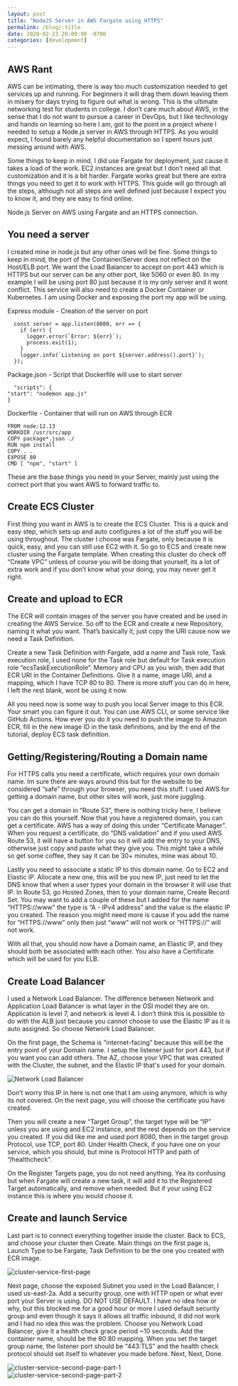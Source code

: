```yaml
---
layout: post
title: "NodeJS Server in AWS Fargate using HTTPS"
permalink: /blog/:title
date: 2020-02-23 20:00:00 -0700
categories: [development]
---
```

## AWS Rant
AWS can be intimating, there is way too much customization needed to get services up and running. For beginners it will drag them down leaving them in misery for days trying to figure out what is wrong. This is the ultimate networking test for students in college. I don’t care much about AWS, in the sense that I do not want to pursue a career in DevOps, but I like technology and hands on learning so here I am, got to the point in a project where I needed to setup a Node.js server in AWS through HTTPS. As you would expect, I found barely any helpful documentation so I spent hours just messing around with AWS. 
<!--more-->

Some things to keep in mind, I did use Fargate for deployment, just cause it takes a load of the work. EC2 instances are great but I don’t need all that customization and it is a bit harder. Fargate works great but there are extra things you need to get it to work with HTTPS. This guide will go through all the steps, although not all steps are well defined just because I expect you to know it, and they are easy to find online. 

Node.js Server on AWS using Fargate and an HTTPS connection.

## You need a server
I created mine in node.js but any other ones will be fine. Some things to keep in mind, the port of the Container/Server does not reflect on the Host/ELB port. We want the Load Balancer to accept on port 443 which is HTTPS but our server can be any other port, like 5060 or even 80. In my example I will be using port 80 just because it is my only server and it wont conflict. This service will also need to create a Docker Container or Kubernetes. I am using Docker and exposing the port my app will be using. 

Express module - Creation of the server on port
```
  const server = app.listen(8080, err => {
    if (err) {
      logger.error(`Error: ${err}`);
      process.exit(1);
    }
    logger.info(`Listening on port ${server.address().port}`);
  });
```
Package.json - Script that Dockerfile will use to start server
```
  "scripts": {
"start": "nodemon app.js"
}
```

Dockerfile - Container that will run on AWS through ECR
```
FROM node:12.13
WORKDIR /usr/src/app
COPY package*.json ./
RUN npm install
COPY . .
EXPOSE 80
CMD [ "npm", "start" ]
```

These are the base things you need in your Server, mainly just using the correct port that you want AWS to forward traffic to.

## Create ECS Cluster
First thing you want in AWS is to create the ECS Cluster. This is a quick and easy step, which sets up and auto configures a lot of the stuff you will be using throughout. The cluster I choose was Fargate, only because it is quick, easy, and you can still use EC2 with it. So go to ECS and create new cluster using the Fargate template. When creating this cluster do check off “Create VPC” unless of course you will be doing that yourself, its a lot of extra work and if you don’t know what your doing, you may never get it right.

## Create and upload to ECR
The ECR will contain images of the server you have created and be used in creating the AWS Service. So off to the ECR and create a new Repository, naming it what you want. That’s basically it, just copy the URI cause now we need a Task Definition. 

Create a new Task Definition with Fargate, add a name and Task role, Task execution role, I used none for the Task role but default for Task execution role “ecsTaskExecutionRole”. Memory and CPU as you wish, then add that ECR URI in the Container Definitions. Give it a name, image URI, and a mapping, which I have TCP 80 to 80. There is more stuff you can do in here, I left the rest blank, wont be using it now.

All you need now is some way to push you local Server image to this ECR. Your smart you can figure it out. You can use AWS CLI, or some service like GitHub Actions. How ever you do it you need to push the image to Amazon ECR, fill in the new image ID in the task definitions, and by the end of the tutorial, deploy ECS task definition.

## Getting/Registering/Routing a Domain name
For HTTPS calls you need a certificate, which requires your own domain name. Im sure there are ways around this but for the website to be considered “safe” through your browser, you need this stuff. I used AWS for getting a domain name, but other sites will work, just more juggling. 

You can get a domain in “Route 53”, there is nothing tricky here, I believe you can do this yourself. Now that you have a registered domain, you can get a certificate. AWS has a way of doing this under “Certificate Manager”. When you request a certificate, do “DNS validation” and if you used AWS Route 53, it will have a button for you so it will add the entry to your DNS, otherwise just copy and paste what they give you. This might take a while so get some coffee, they say it can be 30+ minutes, mine was about 10.

Lastly you need to associate a static IP to this domain name. Go to EC2 and Elastic IP. Allocate a new one, this will be you new IP, just need to let the DNS know that when a user types your domain in the browser it will use that IP. In Route 53, go Hosted Zones, then to your domain name, Create Record Set. You may want to add a couple of these but I added for the name “HTTPS://www” the type is “A - IPv4 address” and the value is the elastic IP you created. The reason you might need more is cause if you add the name for “HTTPS://www” only then just “www” will not work or “HTTPS://” will not work.

With all that, you should now have a Domain name, an Elastic IP, and they should both be associated with each other. You also have a Certificate which will be used for you ELB.

## Create Load Balancer
I used a Network Load Balancer. The difference between Network and Application Load Balancer is what layer in the OSI model they are on. Application is level 7, and network is level 4. I don’t think this is possible to do with the ALB just because you cannot choose to use the Elastic IP as it is auto assigned. So choose Network Load Balancer.

On the first page, the Schema is “internet-facing” because this will be the entry point of your Domain name. I setup the listener just for port 443, but if you want you can add others. The AZ, choose your VPC that was created with the Cluster, the subnet, and the Elastic IP that's used for your domain. 

![Network Load Balancer](../images/nlb-first.png)

Don’t worry this IP in here is not one that I am using anymore, which is why its not covered. On the next page, you will choose the certificate you have created. 

Then you will create a new “Target Group”, the target type will be “IP” unless you are using and EC2 instance, and the rest depends on the service you created. If you did like me and used port 8080, then in the target group Protocol, use TCP, port 80. Under Health Check, if you have one on your service, which you should, but mine is Protocol HTTP and path of “/healthcheck”.

On the Register Targets page, you do not need anything. Yea its confusing but when Fargate will create a new task, it will add it to the Registered Target automatically, and remove when needed. But if your using EC2 instance this is where you would choose it.

## Create and launch Service
Last part is to connect everything together inside the cluster. Back to ECS, and choose your cluster then Create. Main things on the first page is, Launch Type to be Fargate, Task Definition to be the one you created with ECR image. 

![cluster-service-first-page](../images/cluster-service-first.png)

Next page, choose the exposed Subnet you used in the Load Balancer, I used us-east-2a. Add a security group, one with HTTP open or what ever port your Server is using. DO NOT USE DEFAULT. I have no idea how or why, but this blocked me for a good hour or more I used default security group and even though it says it allows all traffic inbound, it did not work and I had no idea this was the problem. Choose you Network Load Balancer, give it a health check grace period ~10 seconds. Add the container name, should be the 80:80 mapping. When you set the target group name, the listener port should be “443:TLS” and the health check protocol should set itself to whatever you made before. Next, Next, Done.

![cluster-service-second-page-part-1](../images/cluster-service-second-1.png)
![cluster-service-second-page-part-2](../images/cluster-service-second-2.png)

